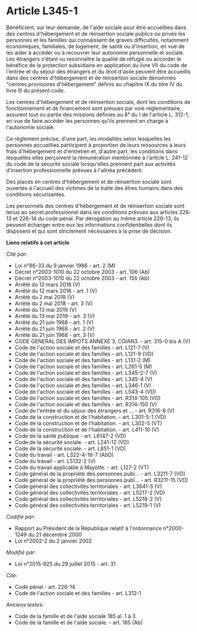 # Article L345-1

Bénéficient, sur leur demande, de l'aide sociale pour être accueillies dans des centres d'hébergement et de réinsertion
sociale publics ou privés les personnes et les familles qui connaissent de graves difficultés, notamment économiques,
familiales, de logement, de santé ou d'insertion, en vue de les aider à accéder ou à recouvrer leur autonomie personnelle et
sociale. Les étrangers s'étant vu reconnaître la qualité de réfugié ou accorder le bénéfice de la protection subsidiaire en
application du livre VII du code de l'entrée et du séjour des étrangers et du droit d'asile peuvent être accueillis dans des
centres d'hébergement et de réinsertion sociale dénommés "centres provisoires d'hébergement" définis au chapitre IX du titre
IV du livre III du présent code. 

Les centres d'hébergement et de réinsertion sociale, dont les conditions de fonctionnement et de financement sont prévues par
voie réglementaire, assurent tout ou partie des missions définies au 8° du I de l'article L. 312-1, en vue de faire accéder
les personnes qu'ils prennent en charge à l'autonomie sociale. 

Ce règlement précise, d'une part, les modalités selon lesquelles les personnes accueillies participent à proportion de leurs
ressources à leurs frais d'hébergement et d'entretien et, d'autre part, les conditions dans lesquelles elles perçoivent la
rémunération mentionnée à l'article L. 241-12 du code de la sécurité sociale lorsqu'elles prennent part aux activités
d'insertion professionnelle prévues à l'alinéa précédent. 

Des places en centres d'hébergement et de réinsertion sociale sont ouvertes à l'accueil des victimes de la traite des êtres
humains dans des conditions sécurisantes. 

Les personnels des centres d'hébergement et de réinsertion sociale sont tenus au secret professionnel dans les conditions
prévues aux articles 226-13 et 226-14 du code pénal. Par dérogation au même article 226-13, ils peuvent échanger entre eux
les informations confidentielles dont ils disposent et qui sont strictement nécessaires à la prise de décision.

**Liens relatifs à cet article**

_Cité par_:

  - Loi n°86-33 du 9 janvier 1986 - art. 2 (M)
  - Décret n°2003-1010 du 22 octobre 2003 - art. 106 (Ab)
  - Décret n°2003-1010 du 22 octobre 2003 - art. 155 (Ab)
  - Arrêté du 12 mars 2018 (V)
  - Arrêté du 12 mars 2018 - art. 1 (V)
  - Arrêté du 2 mai 2018 (V)
  - Arrêté du 2 mai 2018 - art. 3 (V)
  - Arrêté du 13 mai 2019 (V)
  - Arrêté du 13 mai 2019 - art. 3 (V)
  - Arrêté du 21 juin 1968 - art. 1 (V)
  - Arrêté du 21 juin 1968 - art. 2 (V)
  - Arrêté du 21 juin 1968 - art. 3 (V)
  - CODE GENERAL DES IMPOTS ANNEXE 3, CGIAN3. - art. 315-0 bis A (V)
  - Code de l'action sociale et des familles - art. L121-7 (V)
  - Code de l'action sociale et des familles - art. L121-9 (VD)
  - Code de l'action sociale et des familles - art. L131-2 (M)
  - Code de l'action sociale et des familles - art. L261-5 (M)
  - Code de l'action sociale et des familles - art. L345-2-7 (V)
  - Code de l'action sociale et des familles - art. L345-4 (V)
  - Code de l'action sociale et des familles - art. L346-1 (V)
  - Code de l'action sociale et des familles - art. L543-4 (VD)
  - Code de l'action sociale et des familles - art. R314-105 (VD)
  - Code de l'action sociale et des familles - art. R314-150 (V)
  - Code de l'entrée et du séjour des étrangers et ... - art. R316-8 (V)
  - Code de la construction et de l'habitation. - art. L301-5-1 (VD)
  - Code de la construction et de l'habitation. - art. L302-5 (VT)
  - Code de la construction et de l'habitation. - art. L411-10 (V)
  - Code de la santé publique - art. L6147-2 (VD)
  - Code de la sécurité sociale. - art. L241-12 (VD)
  - Code de la sécurité sociale. - art. L851-1 (VD)
  - Code du travail - art. L322-4-16-7 (AbD)
  - Code du travail - art. L5132-2 (V)
  - Code du travail applicable à Mayotte. - art. L127-2 (VT)
  - Code général de la propriété des personnes publ... - art. L3211-7 (VD)
  - Code général de la propriété des personnes publ... - art. R3211-15 (VD)
  - Code général des collectivités territoriales - art. L3641-5 (V)
  - Code général des collectivités territoriales - art. L5217-2 (VD)
  - Code général des collectivités territoriales - art. L5218-2 (V)
  - Code général des collectivités territoriales - art. L5219-1 (V)

_Codifié par_:

  - Rapport au Président de la République relatif à l'ordonnance n°2000-1249 du 21 décembre 2000
  - Loi n°2002-2 du 2 janvier 2002

_Modifié par_:

  - Loi n°2015-925 du 29 juillet 2015 - art. 31

_Cite_:

  - Code pénal - art. 226-14
  - Code de l'action sociale et des familles - art. L312-1

_Anciens textes_:

  - Code de la famille et de l'aide sociale 185 al. 1 à 3
  - Code de la famille et de l'aide sociale. - art. 185 (Ab)
